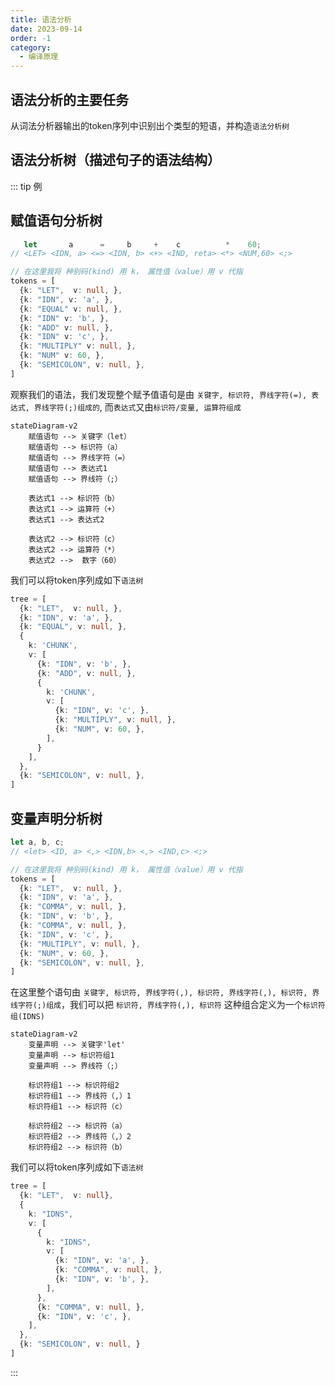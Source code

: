 ```yaml
---
title: 语法分析
date: 2023-09-14
order: -1
category:
  - 编译原理
---
```


## 语法分析的主要任务
从词法分析器输出的token序列中识别出个类型的短语，并构造`语法分析树`

## 语法分析树（描述句子的语法结构）

::: tip 例
## 赋值语句分析树

```ts
   let       a      =     b     +    c          *    60;
// <LET> <IDN, a> <=> <IDN, b> <+> <IND, reta> <*> <NUM,60> <;>

// 在这里我将 种别码(kind) 用 k， 属性值（value）用 v 代指
tokens = [
  {k: "LET",  v: null, }, 
  {k: "IDN", v: 'a', },
  {k: "EQUAL" v: null, },
  {k: "IDN" v: 'b', },
  {k: "ADD" v: null, },
  {k: "IDN" v: 'c', },
  {k: "MULTIPLY" v: null, },
  {k: "NUM" v: 60, },
  {k: "SEMICOLON", v: null, },
] 
```
观察我们的语法，我们发现整个赋予值语句是由 `关键字, 标识符, 界线字符(=), 表达式, 界线字符(;)组成的`, 而`表达式`又由`标识符/变量, 运算符组成`

```mermaid
stateDiagram-v2
    赋值语句 --> 关键字（let）
    赋值语句 --> 标识符（a）
    赋值语句 --> 界线字符（=）
    赋值语句 --> 表达式1
    赋值语句 --> 界线符（;）

    表达式1 --> 标识符（b）
    表达式1 --> 运算符（+）
    表达式1 --> 表达式2

    表达式2 --> 标识符（c）
    表达式2 --> 运算符（*）
    表达式2 -->  数字（60）
```
我们可以将token序列成如下`语法树`

```ts
tree = [
  {k: "LET",  v: null, }, 
  {k: "IDN", v: 'a', },
  {k: "EQUAL", v: null, },
  {
    k: 'CHUNK',
    v: [
      {k: "IDN", v: 'b', },
      {k: "ADD", v: null, },
      {
        k: 'CHUNK',
        v: [
          {k: "IDN", v: 'c', },
          {k: "MULTIPLY", v: null, },
          {k: "NUM", v: 60, },
        ],
      }
    ],
  },
  {k: "SEMICOLON", v: null, },
] 
```
## 变量声明分析树
```ts
let a, b, c;
// <let> <ID, a> <,> <IDN,b> <,> <IND,c> <;>

// 在这里我将 种别码(kind) 用 k， 属性值（value）用 v 代指
tokens = [
  {k: "LET",  v: null, }, 
  {k: "IDN", v: 'a', },
  {k: "COMMA", v: null, },
  {k: "IDN", v: 'b', },
  {k: "COMMA", v: null, },
  {k: "IDN", v: 'c', },
  {k: "MULTIPLY", v: null, },
  {k: "NUM", v: 60, },
  {k: "SEMICOLON", v: null, },
] 
```
在这里整个语句由 `关键字, 标识符, 界线字符(,), 标识符, 界线字符(,), 标识符, 界线字符(;)组成`，我们可以把 `标识符, 界线字符(,), 标识符` 这种组合定义为一个`标识符组(IDNS)`

```mermaid
stateDiagram-v2
    变量声明 --> 关键字'let'
    变量声明 --> 标识符组1
    变量声明 --> 界线符（;）

    标识符组1 --> 标识符组2
    标识符组1 --> 界线符（,）1
    标识符组1 --> 标识符（c）

    标识符组2 --> 标识符（a）
    标识符组2 --> 界线符（,）2
    标识符组2 --> 标识符（b）
```

我们可以将token序列成如下`语法树`

```ts
tree = [
  {k: "LET",  v: null}, 
  {
    k: "IDNS", 
    v: [
      {
        k: "IDNS", 
        v: [
          {k: "IDN", v: 'a', },
          {k: "COMMA", v: null, },
          {k: "IDN", v: 'b', },
        ],
      },
      {k: "COMMA", v: null, },
      {k: "IDN", v: 'c', },
    ],
  },
  {k: "SEMICOLON", v: null, }
]
```

:::
